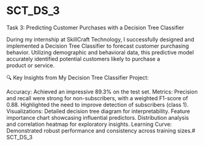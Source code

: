 # SCT_DS_3

Task 3: Predicting Customer Purchases with a Decision Tree Classifier

During my internship at SkillCraft Technology, I successfully designed and implemented a Decision Tree Classifier to forecast customer purchasing behavior. Utilizing demographic and behavioral data, this predictive model accurately identified potential customers likely to purchase a product or service.

🔍 Key Insights from My Decision Tree Classifier Project:

Accuracy: Achieved an impressive 89.3% on the test set.
Metrics:
Precision and recall were strong for non-subscribers, with a weighted F1-score of 0.88.
Highlighted the need to improve detection of subscribers (class 1).
Visualizations:
Detailed decision tree diagram for interpretability.
Feature importance chart showcasing influential predictors.
Distribution analysis and correlation heatmap for exploratory insights.
Learning Curve: Demonstrated robust performance and consistency across training sizes.# SCT_DS_3
